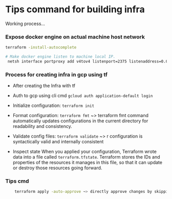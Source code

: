 # Tips command for building infra

Working process...

### Expose docker engine on actual machine host network

```sh
terraform -install-autocomplete

# Make docker engine listen to machine local IP.
 netsh interface portproxy add v4tov4 listenport=2375 listenaddress=0.0.0.0 connectaddress=127.0.0.1 connectport=2375
```

### Process for creating infra in gcp using tf

- After creating the Infra with tf
- Auth to gcp using cli cmd ``gcloud auth application-default login``
- Initialize configuration: ``terraform init``
- Format configuration:
    `` terraform fmt `` ~> terraform fmt command automatically updates configurations in the current directory for readability and consistency.

- Validate config files:
    ``terraform validate`` ~> r configuration is syntactically valid and internally consistent

- Inspect state
    When you applied your configuration, Terraform wrote data into a file called ``terraform.tfstate``. Terraform stores the IDs and properties of the resources it manages in this file, so that it can update or destroy those resources going forward.


### Tips cmd

```sh
    terraform apply -auto-approve ~> directly approve changes by skipping interaction
```